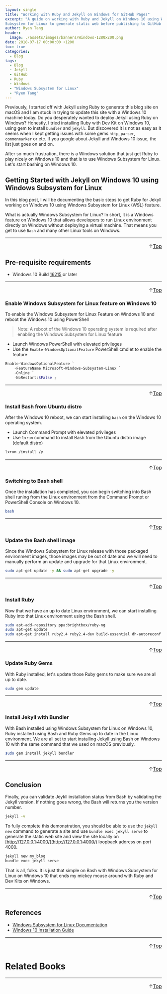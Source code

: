 ```yaml
---
layout: single
title: "Working with Ruby and Jekyll on Windows for GitHub Pages"
excerpt: "A guide on working with Ruby and Jekyll on Windows 10 using Windows
Subsystem for Linux to generate static web before publishing to GitHub Pages."
author: Ryen Tang
header:
  image: ./assets/images/banners/Windows-1280x200.png
date: 2018-07-17 00:00:00 +1200
toc: true
categories: 
  - Blog
tags:
  - Blog
  - Jekyll
  - GitHub
  - Ruby
  - Windows
  - "Windows Subsystem for Linux"
  - "Ryen Tang"
---
```


Previously, I started off with Jekyll using Ruby to generate this blog site on
macOS and I am stuck in trying to update this site with a Windows 10 machine
today.
Do you desperately wanted to deploy Jekyll using Ruby on Windows?
Honestly, I tried installing Ruby with Dev Kit on Windows 10, using gem to
install `bundler` and `jekyll`. But discovered it is not as easy as it seems
when I kept getting issues with some gems `http_parser`, `commonmarker` or etc.
If you google about Jekyll and Windows 10 issue, the list just goes on and on.

After so much frustration, there is a Windows solution that just get Ruby to
play nicely on Windows 10 and that is to use Windows Subsystem for Linux. Let's
start bashing on Windows 10.

## Getting Started with Jekyll on Windows 10 using Windows Subsystem for Linux

In this blog post, I will be documenting the basic steps to get Ruby for Jekyll
working on Windows 10 using Windows Subsystem for Linux (WSL) feature.

What is actually Windows Subsystem for Linux? In short, it is a Windows feature
on Windows 10 that allows developers to run Linux environment directly on
Windows without deploying a virtual machine. That means you get to use `Bash`
and many other Linux tools on Windows.

<hr style='margin-top: 0.5em; margin-bottom: 0em; border-top: 1px solid #eaeaea'>
<p style='font-size: 16px; vertical-align: top; text-align: right;'>↑<a href='#top'>Top</a></p>

## Pre-requisite requirements

- Windows 10 Build [16215](https://docs.microsoft.com/en-us/windows/wsl/release-notes#build-16215)
or later

<hr style='margin-top: 0.5em; margin-bottom: 0em; border-top: 1px solid #eaeaea'>
<p style='font-size: 16px; vertical-align: top; text-align: right;'>↑<a href='#top'>Top</a></p>

### Enable Windows Subsystem for Linux feature on Windows 10

To enable the Windows Subsystem for Linux Feature on Windows 10 and reboot the Windows 10 using PowerShell

> Note: A reboot of the Windows 10 operating system is required after enabling the Windows Subsystem for Linux feature

- Launch Windows PowerShell with elevated privileges
- Use the `Enable-WindowsOptionalFeature` PowerShell cmdlet to enable the feature

```powershell
Enable-WindowsOptionalFeature `
    -FeatureName Microsoft-Windows-Subsystem-Linux `
    -Online `
    -NoRestart:$False ;
```

<hr style='margin-top: 0.5em; margin-bottom: 0em; border-top: 1px solid #eaeaea'>
<p style='font-size: 16px; vertical-align: top; text-align: right;'>↑<a href='#top'>Top</a></p>

### Install Bash from Ubuntu distro

After the Windows 10 reboot, we can start installing `bash` on the Windows 10
operating system.

- Launch Command Prompt with elevated privileges
- Use `lxrun` command to install Bash from the Ubuntu distro image (default
distro)

```sh
lxrun /install /y
```

<hr style='margin-top: 0.5em; margin-bottom: 0em; border-top: 1px solid #eaeaea'>
<p style='font-size: 16px; vertical-align: top; text-align: right;'>↑<a href='#top'>Top</a></p>

### Switching to Bash shell

Once the installation has completed, you can begin switching into Bash shell
runing from the Linux environment from the Command Prompt or PowerShell Console
on Windows 10.

```sh
bash
```

<hr style='margin-top: 0.5em; margin-bottom: 0em; border-top: 1px solid #eaeaea'>
<p style='font-size: 16px; vertical-align: top; text-align: right;'>↑<a href='#top'>Top</a></p>

### Update the Bash shell image

Since the Windows Subsystem for Linux release with those packaged environment
images, those images may be out of date and we will need to manually perform an
update and upgrade for that Linux environment.

```sh
sudo apt-get update -y && sudo apt-get upgrade -y
```

<hr style='margin-top: 0.5em; margin-bottom: 0em; border-top: 1px solid #eaeaea'>
<p style='font-size: 16px; vertical-align: top; text-align: right;'>↑<a href='#top'>Top</a></p>

### Install Ruby

Now that we have an up to date Linux environment, we can start installing Ruby
into that Linux environment using the Bash shell.

```sh
sudo apt-add-repository ppa:brightbox/ruby-ng
sudo apt-get update
sudo apt-get install ruby2.4 ruby2.4-dev build-essential dh-autoreconf
```

<hr style='margin-top: 0.5em; margin-bottom: 0em; border-top: 1px solid #eaeaea'>
<p style='font-size: 16px; vertical-align: top; text-align: right;'>↑<a href='#top'>Top</a></p>

### Update Ruby Gems

With Ruby installed, let's update those Ruby gems to make sure we are all up to
date.

```sh
sudo gem update
```

<hr style='margin-top: 0.5em; margin-bottom: 0em; border-top: 1px solid #eaeaea'>
<p style='font-size: 16px; vertical-align: top; text-align: right;'>↑<a href='#top'>Top</a></p>

### Install Jekyll with Bundler

With Bash installed using Windows Subsystem for Linux on Windows 10, Ruby
installed using Bash and Ruby Gems up to date in the Linux environment. We are
all set to start installing Jekyll using Bash on Windows 10 with the same
command that we used on macOS previously.

```sh
sudo gem install jekyll bundler
```

<hr style='margin-top: 0.5em; margin-bottom: 0em; border-top: 1px solid #eaeaea'>
<p style='font-size: 16px; vertical-align: top; text-align: right;'>↑<a href='#top'>Top</a></p>

## Conclusion

Finally, you can validate Jeykll installation status from Bash by validating
the Jekyll version. If nothing goes wrong, the Bash will returns you the
version number.

```sh
jekyll -v
```

To fully complete this demonstration, you should be able to use the
`jekyll new` command to generate a site and use `bundle exec jekyll serve` to
generate the static web site and view the site locally on
[http://127.0.0.1:4000/](http://127.0.0.1:4000/) loopback address on port 4000.

```sh
jekyll new my_blog
bundle exec jekyll serve
```

That is all, folks. It is just that simple on Bash with Windows Subsystem for
Linux on Windows 10 that ends my mickey mouse around with Ruby and Dev Kits on Windows.

<hr style='margin-top: 0.5em; margin-bottom: 0em; border-top: 1px solid #eaeaea'>
<p style='font-size: 16px; vertical-align: top; text-align: right;'>↑<a href='#top'>Top</a></p>

## References

- [Windows Subsystem for Linux Documentation](https://docs.microsoft.com/en-us/windows/wsl/about)
- [Windows 10 Installation Guide](https://docs.microsoft.com/en-us/windows/wsl/install-win10)

<hr style='margin-top: 0.5em; margin-bottom: 0em; border-top: 1px solid #eaeaea'>
<p style='font-size: 16px; vertical-align: top; text-align: right;'>↑<a href='#top'>Top</a></p>

# Related Books

<div id="amzn-assoc-ad-f3a340a5-ce4d-4b4c-b409-c4c202ba7ffe"></div><script async src="//z-na.amazon-adsystem.com/widgets/onejs?MarketPlace=US&adInstanceId=f3a340a5-ce4d-4b4c-b409-c4c202ba7ffe"></script>

<hr style='margin-top: 0.5em; margin-bottom: 0em; border-top: 1px solid #eaeaea'>
<p style='font-size: 16px; vertical-align: top; text-align: right;'>↑<a href='#top'>Top</a></p>